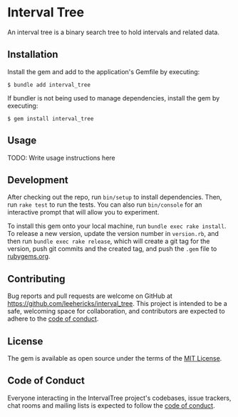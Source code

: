 # Interval Tree

An interval tree is a binary search tree to hold intervals and related data.

## Installation

Install the gem and add to the application's Gemfile by executing:

    $ bundle add interval_tree

If bundler is not being used to manage dependencies, install the gem by executing:

    $ gem install interval_tree

## Usage

TODO: Write usage instructions here

## Development

After checking out the repo, run `bin/setup` to install dependencies. Then, run `rake test` to run the tests. You can also run `bin/console` for an interactive prompt that will allow you to experiment.

To install this gem onto your local machine, run `bundle exec rake install`. To release a new version, update the version number in `version.rb`, and then run `bundle exec rake release`, which will create a git tag for the version, push git commits and the created tag, and push the `.gem` file to [rubygems.org](https://rubygems.org).

## Contributing

Bug reports and pull requests are welcome on GitHub at https://github.com/leehericks/interval_tree. This project is intended to be a safe, welcoming space for collaboration, and contributors are expected to adhere to the [code of conduct](https://github.com/leehericks/interval_tree/blob/main/CODE_OF_CONDUCT.md).

## License

The gem is available as open source under the terms of the [MIT License](https://opensource.org/licenses/MIT).

## Code of Conduct

Everyone interacting in the IntervalTree project's codebases, issue trackers, chat rooms and mailing lists is expected to follow the [code of conduct](https://github.com/leehericks/interval_tree/blob/main/CODE_OF_CONDUCT.md).
